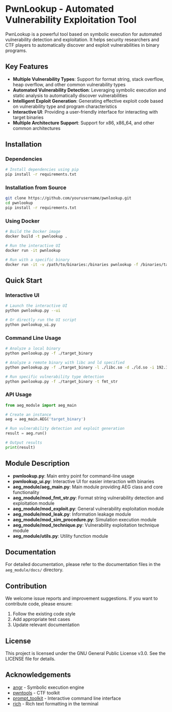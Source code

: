 # PwnLookup - Automated Vulnerability Exploitation Tool

PwnLookup is a powerful tool based on symbolic execution for automated vulnerability detection and exploitation. It helps security researchers and CTF players to automatically discover and exploit vulnerabilities in binary programs.

## Key Features

- **Multiple Vulnerability Types**: Support for format string, stack overflow, heap overflow, and other common vulnerability types
- **Automated Vulnerability Detection**: Leveraging symbolic execution and static analysis to automatically discover vulnerabilities
- **Intelligent Exploit Generation**: Generating effective exploit code based on vulnerability type and program characteristics
- **Interactive UI**: Providing a user-friendly interface for interacting with target binaries
- **Multiple Architecture Support**: Support for x86, x86_64, and other common architectures

## Installation

### Dependencies

```bash
# Install dependencies using pip
pip install -r requirements.txt
```

### Installation from Source

```bash
git clone https://github.com/yourusername/pwnlookup.git
cd pwnlookup
pip install -r requirements.txt
```

### Using Docker

```bash
# Build the Docker image
docker build -t pwnlookup .

# Run the interactive UI
docker run -it pwnlookup

# Run with a specific binary
docker run -it -v /path/to/binaries:/binaries pwnlookup -f /binaries/target_binary
```

## Quick Start

### Interactive UI

```bash
# Launch the interactive UI
python pwnlookup.py --ui

# Or directly run the UI script
python pwnlookup_ui.py
```

### Command Line Usage

```bash
# Analyze a local binary
python pwnlookup.py -f ./target_binary

# Analyze a remote binary with libc and ld specified
python pwnlookup.py -f ./target_binary -l ./libc.so -d ./ld.so -i 192.168.1.1:1337

# Run specific vulnerability type detection
python pwnlookup.py -f ./target_binary -t fmt_str
```

### API Usage

```python
from aeg_module import aeg_main

# Create an instance
aeg = aeg_main.AEG('target_binary')

# Run vulnerability detection and exploit generation
result = aeg.run()

# Output results
print(result)
```

## Module Description

- **pwnlookup.py**: Main entry point for command-line usage
- **pwnlookup_ui.py**: Interactive UI for easier interaction with binaries
- **aeg_module/aeg_main.py**: Main module providing AEG class and core functionality
- **aeg_module/mod_fmt_str.py**: Format string vulnerability detection and exploitation module
- **aeg_module/mod_exploit.py**: General vulnerability exploitation module
- **aeg_module/mod_leak.py**: Information leakage module
- **aeg_module/mod_sim_procedure.py**: Simulation execution module
- **aeg_module/mod_technique.py**: Vulnerability exploitation technique module
- **aeg_module/utils.py**: Utility function module

## Documentation

For detailed documentation, please refer to the documentation files in the `aeg_module/docs/` directory.

## Contribution

We welcome issue reports and improvement suggestions. If you want to contribute code, please ensure:

1. Follow the existing code style
2. Add appropriate test cases
3. Update relevant documentation

## License

This project is licensed under the GNU General Public License v3.0. See the LICENSE file for details.

## Acknowledgements

- [angr](https://github.com/angr/angr) - Symbolic execution engine
- [pwntools](https://github.com/Gallopsled/pwntools) - CTF toolkit
- [prompt_toolkit](https://github.com/prompt-toolkit/python-prompt-toolkit) - Interactive command line interface
- [rich](https://github.com/Textualize/rich) - Rich text formatting in the terminal
